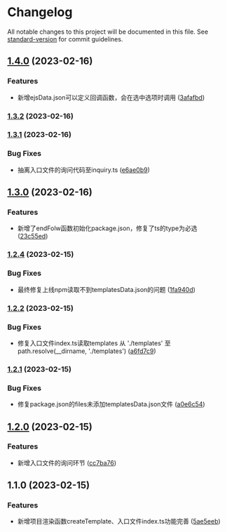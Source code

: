# Changelog

All notable changes to this project will be documented in this file. See [standard-version](https://github.com/conventional-changelog/standard-version) for commit guidelines.

## [1.4.0](https://github.com/xuanxiaoqian/create-quick/compare/v1.3.2...v1.4.0) (2023-02-16)


### Features

* 新增ejsData.json可以定义回调函数，会在选中选项时调用 ([3afafbd](https://github.com/xuanxiaoqian/create-quick/commit/3afafbd3713a179fcf9768da2f1d3eac2835ee8a))

### [1.3.2](https://github.com/xuanxiaoqian/create-quick/compare/v1.3.1...v1.3.2) (2023-02-16)

### [1.3.1](https://github.com/xuanxiaoqian/create-quick/compare/v1.3.0...v1.3.1) (2023-02-16)


### Bug Fixes

* 抽离入口文件的询问代码至inquiry.ts ([e6ae0b9](https://github.com/xuanxiaoqian/create-quick/commit/e6ae0b90558def37b12084edc72d8a2034ff5d48))

## [1.3.0](https://github.com/xuanxiaoqian/create-quick/compare/v1.2.4...v1.3.0) (2023-02-16)


### Features

* 新增了endFolw函数初始化package.json，修复了ts的type为必选 ([23c55ed](https://github.com/xuanxiaoqian/create-quick/commit/23c55eddc617d3e7df121defb22fe29496b444ba))

### [1.2.4](https://github.com/xuanxiaoqian/create-quick/compare/v1.2.2...v1.2.4) (2023-02-15)


### Bug Fixes

* 最终修复上线npm读取不到templatesData.json的问题 ([1fa940d](https://github.com/xuanxiaoqian/create-quick/commit/1fa940d98ad8bdb80f3aa98ab01306305e3fa2a5))

### [1.2.2](https://github.com/xuanxiaoqian/create-quick/compare/v1.2.1...v1.2.2) (2023-02-15)


### Bug Fixes

* 修复入口文件index.ts读取templates 从 './templates' 至 path.resolve(__dirname, './templates') ([a6fd7c9](https://github.com/xuanxiaoqian/create-quick/commit/a6fd7c9befddfe1fd24869760466d1c2a5441a3d))

### [1.2.1](https://github.com/xuanxiaoqian/create-quick/compare/v1.2.0...v1.2.1) (2023-02-15)


### Bug Fixes

* 修复package.json的files未添加templatesData.json文件 ([a0e6c54](https://github.com/xuanxiaoqian/create-quick/commit/a0e6c540f887dbc4d3ac8b9d5421e0a7c0250857))

## [1.2.0](https://github.com/xuanxiaoqian/create-quick/compare/v1.1.0...v1.2.0) (2023-02-15)


### Features

* 新增入口文件的询问环节 ([cc7ba76](https://github.com/xuanxiaoqian/create-quick/commit/cc7ba76893ab74591cc96bcbecc07e2c2d0a6f4a))

## 1.1.0 (2023-02-15)


### Features

* 新增项目渲染函数createTemplate、入口文件index.ts功能完善 ([5ae5eeb](https://github.com/xuanxiaoqian/create-quick/commit/5ae5eeb447420c5ed006e4c027f096612a829f14))
